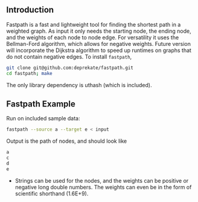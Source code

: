Introduction
------------

Fastpath is a fast and lightweight tool for finding the shortest path in a weighted
graph.  As input it only needs the starting node, the ending node, and the weights
of each node to node edge.  For versatility it uses the Bellman-Ford algorithm, which
allows for negative weights.  Future version will incorporate the Dijkstra algorithm
to speed up runtimes on graphs that do not contain negative edges.
To install `fastpath`,
```sh
git clone git@github.com:deprekate/fastpath.git
cd fastpath; make
```
The only library dependency is uthash (which is included).

Fastpath Example
--------------

Run on included sample data:
```sh
fastpath --source a --target e < input 
```
Output is the path of nodes, and should look like
```sh
a
c
d
e
```


* Strings can be used for the nodes, and the weights can be positive or negative long double 
  numbers. The weights can even be in the form of scientific shorthand (1.6E+9).
